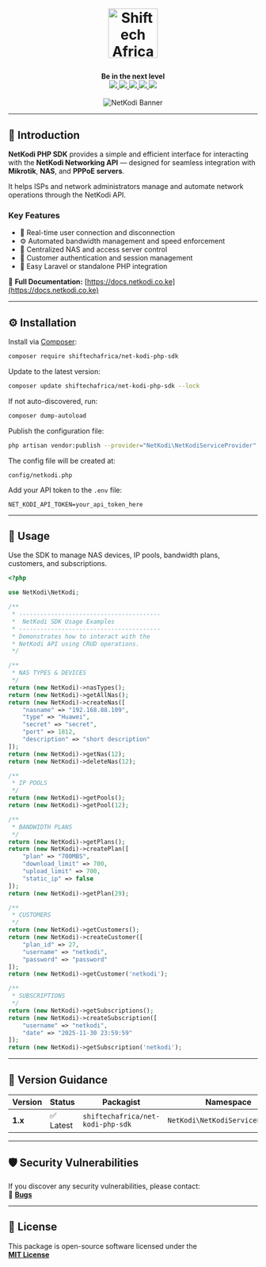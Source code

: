 # <p align="center"><a href="https://netkodi.co.ke/" target="_blank"><img width="100" src="https://shiftechafrica.com/img/logo.png" alt="Shiftech Africa Logo"></a></p>

<p align="center">
  <b>Be in the next level</b><br>
  <a href="https://github.com/SHIFTECH-AFRICA/net-kodi-php-sdk/issues">
    <img src="https://img.shields.io/github/issues/SHIFTECH-AFRICA/net-kodi-php-sdk.svg">
  </a>
  <a href="https://github.com/SHIFTECH-AFRICA/net-kodi-php-sdk/network/members">
    <img src="https://img.shields.io/github/forks/SHIFTECH-AFRICA/net-kodi-php-sdk.svg">
  </a>
  <a href="https://github.com/SHIFTECH-AFRICA/net-kodi-php-sdk/stargazers">
    <img src="https://img.shields.io/github/stars/SHIFTECH-AFRICA/net-kodi-php-sdk.svg">
  </a>
  <a href="https://packagist.org/packages/shiftechafrica/net-kodi-php-sdk">
    <img src="https://poser.pugx.org/shiftechafrica/net-kodi-php-sdk/v/stable">
  </a>
  <a href="https://packagist.org/packages/shiftechafrica/net-kodi-php-sdk">
    <img src="https://poser.pugx.org/shiftechafrica/net-kodi-php-sdk/downloads">
  </a>
  <br><br>
  <img src="https://alphabet.nyc3.cdn.digitaloceanspaces.com/shared/netkodi/netkodi3.png" alt="NetKodi Banner">
</p>

---

## 🚀 Introduction

**NetKodi PHP SDK** provides a simple and efficient interface for interacting with the **NetKodi Networking API** — designed for seamless integration with **Mikrotik**, **NAS**, and **PPPoE servers**.

It helps ISPs and network administrators manage and automate network operations through the NetKodi API.

### Key Features
- 🔌 Real-time user connection and disconnection
- ⚙️ Automated bandwidth management and speed enforcement
- 🧩 Centralized NAS and access server control
- 👥 Customer authentication and session management
- 🧠 Easy Laravel or standalone PHP integration

📘 **Full Documentation:** [https://docs.netkodi.co.ke](https://docs.netkodi.co.ke)

---

## ⚙️ Installation

Install via [Composer](https://getcomposer.org/):

```bash
composer require shiftechafrica/net-kodi-php-sdk
```

Update to the latest version:
```bash
composer update shiftechafrica/net-kodi-php-sdk --lock
```

If not auto-discovered, run:
```bash
composer dump-autoload
```

Publish the configuration file:
```bash
php artisan vendor:publish --provider="NetKodi\NetKodiServiceProvider"
```

The config file will be created at:
```
config/netkodi.php
```

Add your API token to the `.env` file:
```dotenv
NET_KODI_API_TOKEN=your_api_token_here
```

---

## 🧩 Usage

Use the SDK to manage NAS devices, IP pools, bandwidth plans, customers, and subscriptions.

```php
<?php

use NetKodi\NetKodi;

/**
 * ----------------------------------------
 *  NetKodi SDK Usage Examples
 * ----------------------------------------
 * Demonstrates how to interact with the
 * NetKodi API using CRUD operations.
 */

/**
 * NAS TYPES & DEVICES
 */
return (new NetKodi)->nasTypes();
return (new NetKodi)->getAllNas();
return (new NetKodi)->createNas([
    "nasname" => "192.168.88.109",
    "type" => "Huawei",
    "secret" => "secret",
    "port" => 1812,
    "description" => "short description"
]);
return (new NetKodi)->getNas(12);
return (new NetKodi)->deleteNas(12);

/**
 * IP POOLS
 */
return (new NetKodi)->getPools();
return (new NetKodi)->getPool(12);

/**
 * BANDWIDTH PLANS
 */
return (new NetKodi)->getPlans();
return (new NetKodi)->createPlan([
    "plan" => "700MBS",
    "download_limit" => 700,
    "upload_limit" => 700,
    "static_ip" => false
]);
return (new NetKodi)->getPlan(29);

/**
 * CUSTOMERS
 */
return (new NetKodi)->getCustomers();
return (new NetKodi)->createCustomer([
    "plan_id" => 27,
    "username" => "netkodi",
    "password" => "password"
]);
return (new NetKodi)->getCustomer('netkodi');

/**
 * SUBSCRIPTIONS
 */
return (new NetKodi)->getSubscriptions();
return (new NetKodi)->createSubscription([
    "username" => "netkodi",
    "date" => "2025-11-30 23:59:59"
]);
return (new NetKodi)->getSubscription('netkodi');
```

---

## 🧭 Version Guidance

| Version | Status | Packagist | Namespace | Release |
|----------|--------|------------|------------|----------|
| **1.x** | ✅ Latest | `shiftechafrica/net-kodi-php-sdk` | `NetKodi\NetKodiServiceProvider` | [v1.0.0](https://github.com/SHIFTECH-AFRICA/net-kodi-php-sdk/releases/tag/v1.0.0) |

---

## 🛡️ Security Vulnerabilities

If you discover any security vulnerabilities, please contact:  
📧 **[Bugs](mailto:bugs@shiftech.co.ke)**

---

## 📄 License

This package is open-source software licensed under the  
**[MIT License](https://opensource.org/licenses/MIT)**
